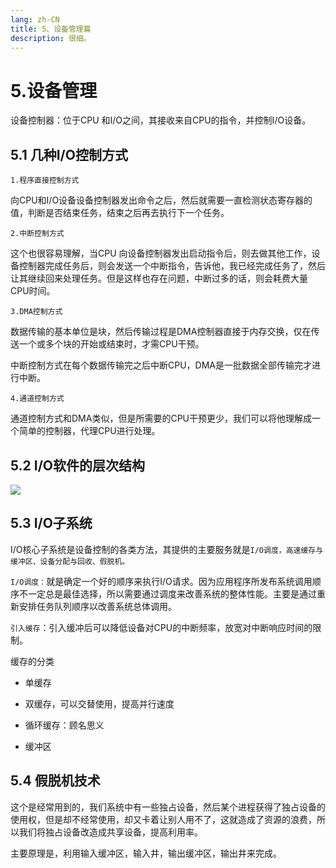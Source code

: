 ```yaml
---
lang: zh-CN
title: 5、设备管理篇
description: 很细。
---
```



# 5.设备管理

设备控制器：位于CPU 和I/O之间，其接收来自CPU的指令，并控制I/O设备。

<p id="控制方式"></p>


## 5.1 几种I/O控制方式

`1.程序直接控制方式`

向CPU和I/O设备设备控制器发出命令之后，然后就需要一直检测状态寄存器的值，判断是否结束任务，结束之后再去执行下一个任务。

`2.中断控制方式`

这个也很容易理解，当CPU 向设备控制器发出启动指令后，则去做其他工作，设备控制器完成任务后，则会发送一个中断指令，告诉他，我已经完成任务了，然后让其继续回来处理任务。但是这样也存在问题，中断过多的话，则会耗费大量CPU时间。

`3.DMA控制方式`

数据传输的基本单位是块，然后传输过程是DMA控制器直接于内存交换，仅在传送一个或多个块的开始或结束时，才需CPU干预。

中断控制方式在每个数据传输完之后中断CPU，DMA是一批数据全部传输完才进行中断。

`4.通道控制方式`

通道控制方式和DMA类似，但是所需要的CPU干预更少，我们可以将他理解成一个简单的控制器，代理CPU进行处理。

<p id="层次结构"></p>


## 5.2 I/O软件的层次结构

![](https://gitee.com/cookchef/photoshop/raw/master/img/image_9.png)

<p id="子系统"></p>


## 5.3 I/O子系统

I/O核心子系统是设备控制的各类方法，其提供的主要服务就是`I/O调度，高速缓存与缓冲区、设备分配与回收、假脱机。`

`I/O调度：`就是确定一个好的顺序来执行I/O请求。因为应用程序所发布系统调用顺序不一定总是最佳选择，所以需要通过调度来改善系统的整体性能。主要是通过重新安排任务队列顺序以改善系统总体调用。

`引入缓存`：引入缓冲后可以降低设备对CPU的中断频率，放宽对中断响应时间的限制。

缓存的分类

- 单缓存

- 双缓存，可以交替使用，提高并行速度

- 循环缓存：顾名思义

- 缓冲区

<p id="假脱机"></p>


## 5.4 假脱机技术

这个是经常用到的，我们系统中有一些独占设备，然后某个进程获得了独占设备的使用权，但是却不经常使用，却又卡着让别人用不了，这就造成了资源的浪费，所以我们将独占设备改造成共享设备，提高利用率。

主要原理是，利用输入缓冲区，输入井，输出缓冲区，输出井来完成。
